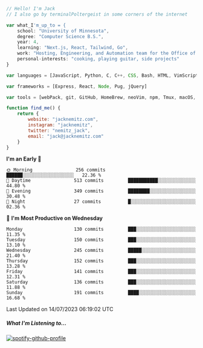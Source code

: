 ```javascript
// Hello! I'm Jack
// I also go by terminalPoltergeist in some corners of the internet

var what_I'm_up_to = {
    school: "University of Minnesota",
    degree: "Computer Science B.S.",
    year: 4,
    learning: "Next.js, React, Tailwind, Go",
    work: "Hosting, Engineering, and Automation team for the Office of Information Technology at UMN",
    personal-interests: "cooking, playing guitar, side projects"
}

var languages = [JavaScript, Python, C, C++, CSS, Bash, HTML, VimScript]

var frameworks = [Express, React, Node, Pug, jQuery]

var tools = [webPack, git, GitHub, HomeBrew, neoVim, npm, Tmux, macOS, Ubuntu, Docker, Nginx]

function find_me() {
    return {
        website: "jacknemitz.com",
        instagram: "jacknemitz",
        twitter: "nemitz_jack",
        email: "jack@jacknemitz.com"
    }
}
```

<!--START_SECTION:waka-->
**I'm an Early 🐤** 

```text
🌞 Morning                256 commits         ██████░░░░░░░░░░░░░░░░░░░   22.36 % 
🌆 Daytime                513 commits         ███████████░░░░░░░░░░░░░░   44.80 % 
🌃 Evening                349 commits         ████████░░░░░░░░░░░░░░░░░   30.48 % 
🌙 Night                  27 commits          █░░░░░░░░░░░░░░░░░░░░░░░░   02.36 % 
```
📅 **I'm Most Productive on Wednesday** 

```text
Monday                   130 commits         ███░░░░░░░░░░░░░░░░░░░░░░   11.35 % 
Tuesday                  150 commits         ███░░░░░░░░░░░░░░░░░░░░░░   13.10 % 
Wednesday                245 commits         █████░░░░░░░░░░░░░░░░░░░░   21.40 % 
Thursday                 152 commits         ███░░░░░░░░░░░░░░░░░░░░░░   13.28 % 
Friday                   141 commits         ███░░░░░░░░░░░░░░░░░░░░░░   12.31 % 
Saturday                 136 commits         ███░░░░░░░░░░░░░░░░░░░░░░   11.88 % 
Sunday                   191 commits         ████░░░░░░░░░░░░░░░░░░░░░   16.68 % 
```



 Last Updated on 14/07/2023 06:19:02 UTC
<!--END_SECTION:waka-->

##### What I'm Listening to...

[![spotify-github-profile](https://spotify-github-profile.vercel.app/api/view?uid=jack.nemitz&cover_image=true&show_offline=true&bar_color=53b14f&bar_color_cover=false&background_color=121212FF)](https://spotify-github-profile.vercel.app/api/view?uid=jack.nemitz&redirect=true)

